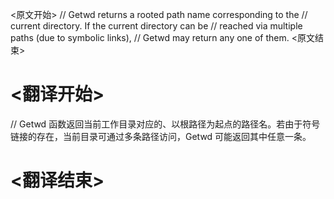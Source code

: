 
<原文开始>
// Getwd returns a rooted path name corresponding to the
// current directory. If the current directory can be
// reached via multiple paths (due to symbolic links),
// Getwd may return any one of them.
<原文结束>

# <翻译开始>
// Getwd 函数返回当前工作目录对应的、以根路径为起点的路径名。若由于符号链接的存在，当前目录可通过多条路径访问，Getwd 可能返回其中任意一条。
# <翻译结束>

